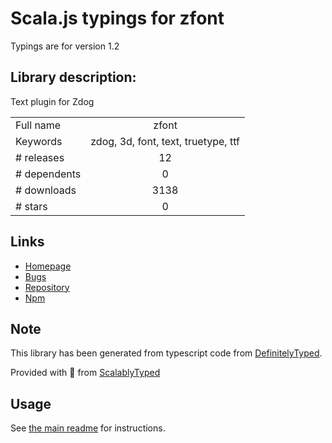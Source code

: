 
# Scala.js typings for zfont

Typings are for version 1.2

## Library description:
Text plugin for Zdog

|                    |                 |
| ------------------ | :-------------: |
| Full name          | zfont |
| Keywords           | zdog, 3d, font, text, truetype, ttf |
| # releases         | 12 |
| # dependents       | 0 |
| # downloads        | 3138 |
| # stars            | 0 |

## Links
- [Homepage](https://github.com/jaames/zfont)
- [Bugs](https://github.com/jaames/zfont/issues)
- [Repository](https://github.com/jaames/zfont)
- [Npm](https://www.npmjs.com/package/zfont)
    


## Note
This library has been generated from typescript code from [DefinitelyTyped](https://definitelytyped.org).

Provided with :purple_heart: from [ScalablyTyped](https://github.com/oyvindberg/ScalablyTyped)

## Usage
See [the main readme](../../readme.md) for instructions.



